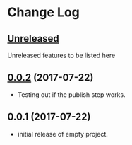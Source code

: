 # Change Log

## [Unreleased](https://github.com/KrimzenNinja/krimzen-ninja-module-template/compare/v0.0.2...HEAD)

Unreleased features to be listed here

## [0.0.2](https://github.com/KrimzenNinja/krimzen-ninja-module-template/compare/v0.0.1...v0.0.2) (2017-07-22)

* Testing out if the publish step works.

## 0.0.1 (2017-07-22)

* initial release of empty project.
